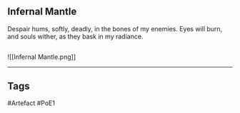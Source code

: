 ## Infernal Mantle
Despair hums, softly, deadly, in the bones of my enemies.
Eyes will burn, and souls wither, as they bask in my radiance.
##
![[Infernal Mantle.png]]

---
## Tags
#Artefact
#PoE1